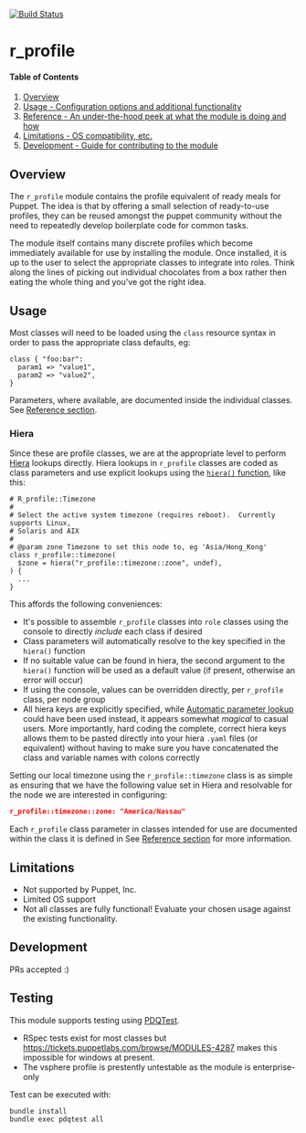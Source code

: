 [![Build Status](https://travis-ci.org/declarativesystems/r_profile.svg?branch=master)](https://travis-ci.org/declarativesystems/r_profile)
# r_profile

#### Table of Contents

1. [Overview](#overview)
1. [Usage - Configuration options and additional functionality](#usage)
1. [Reference - An under-the-hood peek at what the module is doing and how](REFERENCE.md)
1. [Limitations - OS compatibility, etc.](#limitations)
1. [Development - Guide for contributing to the module](#development)

## Overview

The `r_profile` module contains the profile equivalent of ready meals for Puppet.  The idea is that by offering a small selection of ready-to-use profiles, they can be reused amongst the puppet community without the need to repeatedly develop boilerplate code for common tasks.

The module itself contains many discrete profiles which become immediately available for use by installing the module.  Once installed, it is up to the user to select the appropriate classes to integrate into roles.  Think along the lines of picking out individual chocolates from a box rather then eating the whole thing and you've got the right idea.


## Usage

Most classes will need to be loaded using the `class` resource syntax in order to pass the appropriate class defaults, eg:

```puppet
class { "foo:bar":
  param1 => "value1",
  param2 => "value2",
}
```

Parameters, where available, are documented inside the individual classes.  See [Reference section](#reference).

### Hiera
Since these are profile classes, we are at the appropriate level to perform [Hiera](https://docs.puppet.com/hiera/3.2/) lookups directly.  Hiera lookups in `r_profile` classes are coded as class parameters and use explicit lookups using the [`hiera()` function](https://docs.puppet.com/puppet/latest/function.html#hiera), like this:

```puppet
# R_profile::Timezone
#
# Select the active system timezone (requires reboot).  Currently supports Linux,
# Solaris and AIX
#
# @param zone Timezone to set this node to, eg 'Asia/Hong_Kong'
class r_profile::timezone(
  $zone = hiera("r_profile::timezone::zone", undef),
) {
  ...
}
```

This affords the following conveniences:
* It's possible to assemble `r_profile` classes into `role` classes using the console to directly _include_ each class if desired
* Class parameters will automatically resolve to the key specified in the `hiera()` function
* If no suitable value can be found in hiera, the second argument to the `hiera()` function will be used as a default value (if present, otherwise an error will occur)
* If using the console, values can be overridden directly, per `r_profile` class, per node group
* All hiera keys are explicitly specified, while [Automatic parameter lookup](https://docs.puppet.com/hiera/3.3/puppet.html#automatic-parameter-lookup) could have been used instead, it appears somewhat _magical_ to casual users.  More importantly, hard coding the complete, correct hiera keys allows them to be pasted directly into your hiera `.yaml` files (or equivalent) without having to make sure you have concatenated the class and variable names with colons correctly

Setting our local timezone using the `r_profile::timezone` class is as simple as ensuring that we have the following value set in Hiera and resolvable for the node we are interested in configuring:

```json
r_profile::timezone::zone: "America/Nassau"
```

Each `r_profile` class parameter in classes intended for use are documented within the class it is defined in See [Reference section](#reference) for more information.


## Limitations

* Not supported by Puppet, Inc.
* Limited OS support
* Not all classes are fully functional!  Evaluate your chosen usage against the existing functionality.

## Development

PRs accepted :)

## Testing
This module supports testing using [PDQTest](https://github.com/GeoffWilliams/pdqtest).

* RSpec tests exist for most classes but https://tickets.puppetlabs.com/browse/MODULES-4287 makes this impossible for windows at present.
* The vsphere profile is prestently untestable as the module is enterprise-only

Test can be executed with:

```
bundle install
bundle exec pdqtest all
```

